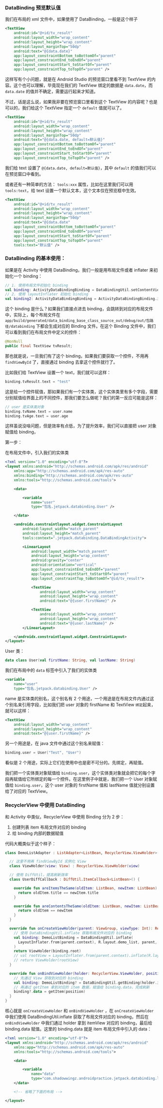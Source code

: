 ### DataBinding 预览默认值

我们在布局的 xml 文件中，如果使用了 DataBinding，一般是这个样子

```xml
<TextView
    android:id="@+id/tv_result"
    android:layout_width="wrap_content"
    android:layout_height="wrap_content"
    android:layout_marginTop="50dp"
    android:text="@{data.date}"
    app:layout_constraintBottom_toBottomOf="parent"
    app:layout_constraintEnd_toEndOf="parent"
    app:layout_constraintStart_toStartOf="parent"
    app:layout_constraintTop_toTopOf="parent" />
```

这样写有个小问题，就是在 Android Studio 的预览窗口里看不到 TextView 的内容。这个也可以理解，毕竟现在我们的 TextView 绑定的数据是 `data.date`，而 `data.date` 的值并不确定，需要运行起来才知道。

不过，话是这么说，如果我非要在预览窗口里看到这个 TextView 的内容呢？也是可以的，我们给这个 TextView 指定一个 `default` 值就可以了。

```xml
<TextView
    android:id="@+id/tv_result"
    android:layout_width="wrap_content"
    android:layout_height="wrap_content"
    android:layout_marginTop="50dp"
    android:text="@{data.date, default=默认值}"
    app:layout_constraintBottom_toBottomOf="parent"
    app:layout_constraintEnd_toEndOf="parent"
    app:layout_constraintStart_toStartOf="parent"
    app:layout_constraintTop_toTopOf="parent" />
```

我们给 text 设置了 `@{data.date, default=默认值}`，其中 `default` 的值我们可以在预览窗口中看到。

或者还有一种简单的方法： `tools:xxx` 属性，比如在这里我们可以用 `tools:text`，给 text 设置一个默认文本，这个文本仅在预览框中生效。

```xml
<TextView
    android:id="@+id/tv_result"
    android:layout_width="wrap_content"
    android:layout_height="wrap_content"
    android:layout_marginTop="50dp"
    android:text="@{data.date"
    app:layout_constraintBottom_toBottomOf="parent"
    app:layout_constraintEnd_toEndOf="parent"
    app:layout_constraintStart_toStartOf="parent"
    app:layout_constraintTop_toTopOf="parent"
    tools:text="默认值" />
```

### DataBinding 的基本使用：

如果是在 Activity 中使用 DataBinding，我们一般是用布局文件或者 inflater 来初始化一个 binding：

```kotlin
// 1. 使用布局文件初始化 binding
val binding: ActivityDataBindingBinding = DataBindingUtil.setContentView(this, R.layout.activity_data_binding)
// 2. 使用 layoutInflater 初始化 binding
val binding2: ActivityDataBindingBinding = ActivityDataBindingBinding.inflate(layoutInflater)
```

这个 binding 是什么？如果我们直接点进去 binding，会跳转到对应的布局文件中，实际上，每个布局文件在 `app/build/generated/data_binding_base_class_source_out/debug/out/包路径/databinding` 下都会生成对应的 Binding 文件。在这个 Binding 文件中，我们可以看到我们在布局文件中定义的控件：

```java
@NonNull
public final TextView tvResult;
```

那也就是说，一旦我们有了这个 binding，如果我们要获取一个控件，不用再 `findViewById` 了，直接通过 binding 去拿这个控件就行了。

比如我们给 TextView 设置一个 text，我们就可以这样：

```kotlin
binding.tvResult.text = "test"
```

这是给一个控件赋值，那如果我们有一个实体类，这个实体类里有多个字段，需要分别赋值给界面上的不同控件，那我们要怎么做呢？我们的第一反应可能是这样：

```kotlin
// user 是实体类对象
binding.tvName.text = user.name
binding.tvAge.text = user.age
```

这样虽说没啥问题，但是效率有点低，为了提升效率，我们可以直接把 user 对象赋值给 binding，

第一步：

在布局文件中，引入我们的实体类

```xml
<?xml version="1.0" encoding="utf-8"?>
<layout xmlns:android="http://schemas.android.com/apk/res/android"
    xmlns:app="http://schemas.android.com/apk/res-auto"
    xmlns:binding="http://schemas.android.com/apk/res-auto"
    xmlns:tools="http://schemas.android.com/tools">

    <data>

        <variable
            name="user"
            type="包名.jetpack.databinding.User" />

    </data>

    <androidx.constraintlayout.widget.ConstraintLayout
        android:layout_width="match_parent"
        android:layout_height="match_parent"
        tools:context=".jetpack.databinding.DataBindingActivity">

        <LinearLayout
            android:layout_width="match_parent"
            android:layout_height="wrap_content"
            android:gravity="center"
            android:orientation="vertical"
            app:layout_constraintEnd_toEndOf="parent"
            app:layout_constraintStart_toStartOf="parent"
            app:layout_constraintTop_toBottomOf="@id/tv_result">

            <TextView
                android:layout_width="wrap_content"
                android:layout_height="wrap_content"
                android:text="@{user.firstName}" />

            <TextView
                android:layout_width="wrap_content"
                android:layout_height="wrap_content"
                android:text="@{user.lastName}" />
        </LinearLayout>

    </androidx.constraintlayout.widget.ConstraintLayout>
</layout>
```

User 类：

```kotlin
data class User(val firstName: String, val lastName: String)
```

我们在布局中的 `data` 标签中引入了我们的实体类

```xml
<variable
    name="user"
    type="包名.jetpack.databinding.User" />
```

name 是实体类的别名，这个别名有 2 个用途，一个用途是在布局文件内通过这个别名来引用字段，比如我们把 user 对象的 firstName 和 TextView `绑定`起来，就可以这样：

```xml
<TextView
    android:layout_width="wrap_content"
    android:layout_height="wrap_content"
    android:text="@{user.firstName}" />
```

另一个用途是，在 java 文件中通过这个别名来赋值：

```kotlin
binding.user = User("Test", "User")
```

看似是 2 个用途，实际上它们在使用中也是密不可分的。先绑定，再赋值。

我们把一个实体类对象赋值给 `binding.user`，这个实体类对象就会把它的每个字段再赋值给它所绑定的每一个控件。在这里例子中就是，我们把一个 User 对象赋值给 `binding.user`，这个 user 对象的 firstName 值和 lastName 值就分别设置给了对应的 TextView。

### RecyclerView 中使用 DataBinding

和 Activity 中类似，RecyclerView 中使用 Binding 分为 2 步：

1. 创建列表 item 布局文件对应的 binding
2. 给 binding 内部的数据赋值

代码大概类似于这个样子：

```kotlin
class DemoListAdapter : ListAdapter<ListBean, RecyclerView.ViewHolder>(UserDiffCallback()) {

  // 这里不用再 findViewById 实例化 View
  class ViewHolder(view: View) : RecyclerView.ViewHolder(view)

  // 使用 DiffUtil，提高刷新效率
  class UserDiffCallback : DiffUtil.ItemCallback<ListBean>() {

    override fun areItemsTheSame(oldItem: ListBean, newItem: ListBean): Boolean {
      return oldItem.title == newItem.title
    }

    override fun areContentsTheSame(oldItem: ListBean, newItem: ListBean): Boolean {
      return oldItem == newItem
    }
  }

  override fun onCreateViewHolder(parent: ViewGroup, viewType: Int): RecyclerView.ViewHolder {
    // 使用 DataBindingUtil.inflate 获取布局文件对应的 binding
    val binding: DemoListBinding = DataBindingUtil.inflate(
      LayoutInflater.from(parent.context), R.layout.demo_list, parent, false
    )
    return ViewHolder(binding.root)
    // val rootView = LayoutInflater.from(parent.context).inflate(R.layout.demo_list, parent, false)
    // return ViewHolder(rootView)
  }

  override fun onBindViewHolder(holder: RecyclerView.ViewHolder, position: Int) {
    // 先通过 View 获取到对应的 binding
    val binding: DemoListBinding? = DataBindingUtil.getBinding(holder.itemView)
    // 再通过 getItem 拿到对应的 item 数据，赋值给 binding.data，完成刷新
    binding?.data = getItem(position)
  }
}
```

核心就是 `onCreateViewHolder` 和 `onBindViewHolder` ，在 `onCreateViewHolder` 中我们使用 DataBindingUtil.inflate 获取了布局文件对应的 binding，然后在 `onBindViewHolder` 中我们通过 holder 拿到 itemView 对应的 binding，最后给 binding.data 赋值。这里的 binding.data 就是 item 布局文件中引入的 data：

```xml
<?xml version="1.0" encoding="utf-8"?>
<layout xmlns:android="http://schemas.android.com/apk/res/android"
    xmlns:app="http://schemas.android.com/apk/res-auto"
    xmlns:tools="http://schemas.android.com/tools">

    <data>

        <variable
            name="data"
            type="com.shadowwingz.androidpractice.jetpack.databinding.list.ListBean" />
    </data>

    <!-- 省略了下面的布局 -->

</layout>
```